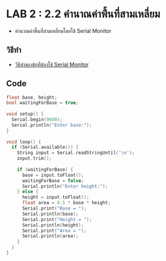 # LAB 2 : 2.2 คำนาณค่าพื้นที่สามเหลี่ยม
* คำนาณค่าพื้นที่สามเหลี่ยมโดยใช้ Serial Monitor
## วิธีทำ
* [วิธีทำของข้อที่ต้องใช้ Serial Monitor](ht.md)
## Code
```cpp
float base, height;
bool waitingForBase = true;
 
void setup() {
  Serial.begin(9600);
  Serial.println("Enter base:");
}
 
void loop() {
  if (Serial.available()) {
    String input = Serial.readStringUntil('\n');
    input.trim();
 
    if (waitingForBase) {
      base = input.toFloat();
      waitingForBase = false;
      Serial.println("Enter height:");
    } else {
      height = input.toFloat();
      float area = 0.5 * base * height;
      Serial.print("Base = ");
      Serial.println(base);
      Serial.print("Height = ");
      Serial.println(height);
      Serial.print("Area = ");
      Serial.println(area);
    }
  }
}
```
